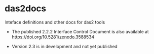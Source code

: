 # das2docs
Inteface definitions and other docs for das2 tools

* The published 2.2.2 Interface Control Document is also available at 
  https://doi.org/10.5281/zenodo.3588534
  
* Version 2.3 is in development and not yet published

